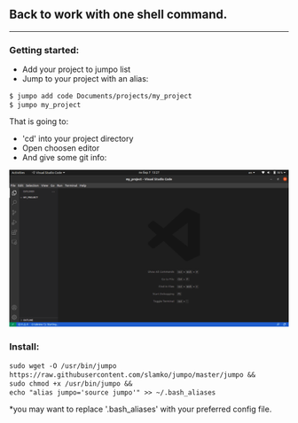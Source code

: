 ## Back to work with one shell command.
---

### Getting started:
- Add your project to jumpo list 
- Jump to your project with an alias:
```
$ jumpo add code Documents/projects/my_project
$ jumpo my_project
```

That is going to:
- 'cd' into your project directory
- Open choosen editor
- And give some git info:
  
![opened_vscode](images/opened_vscode.png)

### Install:
```
sudo wget -O /usr/bin/jumpo https://raw.githubusercontent.com/slamko/jumpo/master/jumpo && 
sudo chmod +x /usr/bin/jumpo && 
echo "alias jumpo='source jumpo'" >> ~/.bash_aliases
```
*you may want to replace '.bash_aliases' with your preferred config file.
